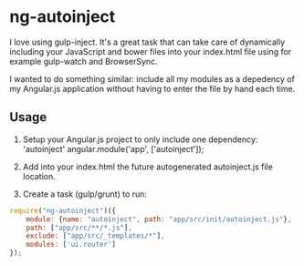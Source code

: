 ng-autoinject
=============

I love using gulp-inject. It's a great task that can take care of dynamically including your JavaScript and bower files into your index.html file using for example gulp-watch and BrowserSync.

I wanted to do something similar: include all my modules as a depedency of my Angular.js application without having to enter the file by hand each time.

## Usage

1) Setup your Angular.js project to only include one dependency: 'autoinject'
angular.module('app', ['autoinject']);

2) Add into your index.html the future autogenerated autoinject.js file location.

3) Create a task (gulp/grunt) to run:


```javascript
require("ng-autoinject")({
    module: {name: "autoinject", path: "app/src/init/autoinject.js"},
    path: ["app/src/**/*.js"],
    exclude: ["app/src/_templates/*"],
    modules: ['ui.router']
});
```
